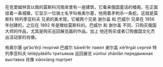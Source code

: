 在克里姆林宫以南的莫斯科河南岸里有一座建筑，它看来俄国童话的楼阁，在正面挂着一条城徽，它显示一位骑士名字叫格奥尔基，他用着矛刺杀一条蛇。这就是莫斯科 特列季亚科夫 兄弟的美术馆，它被两个兄弟 谢尔盖 和 巴威尔 兄弟在 1856 年创建的，之后在 1892 年是赠给莫斯科的。巴威尔 和 谢尔盖 不同，只购买俄国大师的作品，尤其是购买巡回展览画的作品。加上 他还购买或者订购俄国文化杰出活动家的肖像。

格奥尔基 gé’ào’ěrjī георгий
巴威尔 bāwēi’ěr павел
谢尔盖 xiè’ěrgài сергей
特列季亚科夫 tèlièjìyàkēfu третьяков
巡回展览 xúnhuí zhǎnlǎn передвижная выставка
肖像 xiàoxiàng портрет
